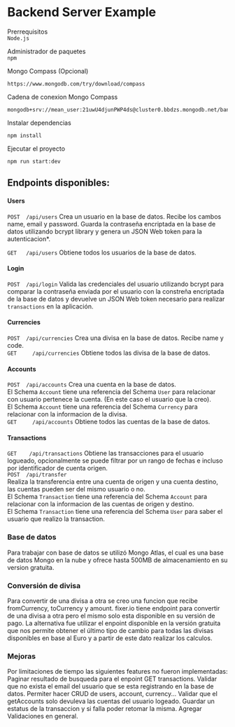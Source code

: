 # Backend Server Example

Prerrequisitos  
```Node.js```

Administrador de paquetes   
```npm```  

Mongo Compass  (Opcional)  
```
https://www.mongodb.com/try/download/compass    
```  

Cadena de conexion Mongo Compass   
```   
mongodb+srv://mean_user:21uwU4djunPWP4ds@cluster0.bbdzs.mongodb.net/bankdb   
```    

Instalar dependencias
```
npm install 
```

Ejecutar el proyecto 
```
npm run start:dev
```

## Endpoints disponibles:

#### Users
`POST  /api/users`
Crea un usuario en la base de datos. 
Recibe los cambos name, email y password. 
Guarda la contraseña encriptada en la base de datos utilizando bcrypt library y genera un JSON Web token para la autenticacion*.  

`GET   /api/users`
Obtiene todos los usuarios de la base de datos.  

#### Login
`POST  /api/login`
Valida las credenciales del usuario utilizando bcrypt para comparar la contraseña enviada por el usuario con la constreña encriptada de la base de datos y devuelve un JSON Web token necesario para realizar `transactions` en la aplicación.  

#### Currencies
`POST  /api/currencies`
Crea una divisa en la base de datos.  Recibe name y code.  
`GET     /api/currencies`
Obtiene todos las divisa de la base de datos.  

#### Accounts
`POST  /api/accounts`
Crea una cuenta en la base de datos.  
El Schema `Account` tiene una referencia del Schema `User` para relacionar con usuario pertenece la cuenta. (En este caso el usuario que la creo).  
El Schema `Account` tiene una referencia del Schema `Currency` para relacionar con la informacion de la divisa.  
`GET     /api/accounts`
Obtiene todos las cuentas de la base de datos.   

#### Transactions
`GET    /api/transactions`
Obtiene las transacciones para el usuario logueado, opcionalmente se puede filtrar por un rango de fechas e incluso por identificador de cuenta origen.  
`POST  /api/transfer`  
Realiza la transferencia entre una cuenta de origen y una cuenta destino, las cuentas pueden ser del mismo usuario o no.   
El Schema `Transaction` tiene una referencia del Schema `Account` para relacionar con la informacion de las cuentas de origen y destino.  
El Schema `Transaction` tiene una referencia del Schema `User` para saber el usuario que realizo la transaction.  

### Base de datos
Para trabajar con base de datos se utilizó Mongo Atlas, el cual es una base de datos Mongo en la nube y  ofrece hasta 500MB de almacenamiento en su version gratuita.

### Conversión de divisa 
Para convertir de una divisa a otra se creo una funcion que recibe fromCurrency, toCurrency y amount. 
fixer.io tiene endpoint para convertir de una divisa a otra pero el mismo solo esta disponible en su versión de pago.
La alternativa fue utilizar el enpoint disponible en la versión gratuita que nos permite obtener el último tipo de cambio para todas las divisas disponibles en base al Euro y a partir de este dato realizar los calculos. 


### Mejoras
Por limitaciones de tiempo las siguientes features no fueron implementadas:
Paginar resultado de busqueda para el enpoint GET transactions.
Validar que no exista el email del usuario que se esta registrando en la base de datos. 
Permiter hacer CRUD de users, account, currency...
Validar que el getAccounts solo devuleva las cuentas del usuario logeado.
Guardar un estatus de la transaccion y si falla poder retomar la misma. 
Agregar Validaciones en general.